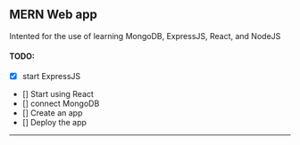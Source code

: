 ## MERN Web app

Intented for the use of learning MongoDB, ExpressJS, React, and NodeJS


#### TODO:

- [x] start ExpressJS
- [] Start using React
- [] connect MongoDB
- [] Create an app
- [] Deploy the app

---
